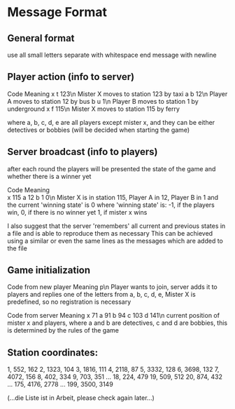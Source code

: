 # Message Format

## General format
use all small letters
separate with whitespace
end message with newline

## Player action (info to server)
Code            Meaning
x t 123\n       Mister X moves to station 123 by taxi
a b 12\n        Player A moves to station 12 by bus
b u 1\n         Player B moves to station 1 by underground
x f 115\n       Mister X moves to station 115 by ferry

where a, b, c, d, e are all players except mister x, and they can be either detectives or bobbies (will be decided when starting the game)

## Server broadcast (info to players)
after each round the players will be presented the state of the game and whether there is a winner yet

Code                    Meaning              
x 115 a 12 b 1 0\n      Mister X is in station 115, Player A in 12,
                        Player B in 1 and the current 'winning state' is 0
                        where 'winning state' is:
                            -1, if the players win,
                            0, if there is no winner yet
                            1, if mister x wins

I also suggest that the server 'remembers' all current and previous states in a file and is able to reproduce them as necessary
This can be achieved using a similar or even the same lines as the messages which are added to the file

## Game initialization
Code from new player                Meaning
p\n                                 Player wants to join, server adds it to players and 
                                    replies one of the letters from a, b, c, d, e,
                                    Mister X is predefined, so no registration is necessary

Code from server                    Meaning
x 71 a 91 b 94 c 103 d 141\n        current position of mister x and players, where
                                    a and b are detectives, c and d are bobbies, this
                                    is determined by the rules of the game

## Station coordinates:
1, 552, 162
2, 1323, 104
3, 1816, 111
4, 2118, 87
5, 3332, 128
6, 3698, 132
7, 4072, 156
8, 402, 334
9, 703, 351
...
18, 224, 479
19, 509, 512
20, 874, 432
...
175, 4176, 2778
...
199, 3500, 3149

(...die Liste ist in Arbeit, please check again later...)

